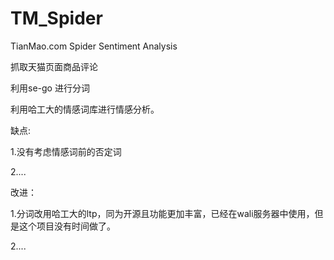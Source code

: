 # TM_Spider
TianMao.com Spider   Sentiment Analysis

抓取天猫页面商品评论

利用se-go 进行分词

利用哈工大的情感词库进行情感分析。

缺点:

1.没有考虑情感词前的否定词

2....

改进：

1.分词改用哈工大的ltp，同为开源且功能更加丰富，已经在wali服务器中使用，但是这个项目没有时间做了。

2....
